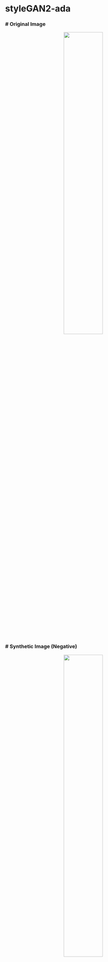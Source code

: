 # styleGAN2-ada

### # Original Image
<p align="center">
    <img src="https://user-images.githubusercontent.com/97432613/156586052-49c1ef92-b107-47ab-a1f5-a0bec37ee6ba.jpg"  width="50%" height="50%"/>
</p>

### # Synthetic Image (Negative)
<p align="center">
    <img src="https://user-images.githubusercontent.com/97432613/156586281-abe08d9c-5400-445b-b861-c7fb03d78924.png"  width="50%" height="50%"/>
</p>

### # Synthetic Image (P1)
<p align="center">
    <img src="https://user-images.githubusercontent.com/97432613/156586304-2a0c501a-0fb4-4632-98f2-1181f6cf5f64.png"  width="50%" height="50%"/>
</p>

### # Synthetic Image (P2)
<p align="center">
    <img src="https://user-images.githubusercontent.com/97432613/156586327-da095b99-d063-4196-9bac-7a0435c5b79c.png"  width="50%" height="50%"/>
</p>

### # Synthetic Image (P3)
<p align="center">
    <img src="https://user-images.githubusercontent.com/97432613/156586344-be5dbf8c-9b6a-476b-85ab-3de8a99f1932.png"  width="50%" height="50%"/>
</p>

### # Classification result
<p align="center">
    <img src="https://user-images.githubusercontent.com/97432613/156588880-fc363af3-e40b-4b9c-a14d-e7144c5b01a1.png"  width="50%" height="50%"/>
</p>
